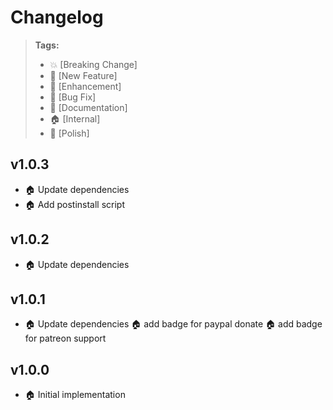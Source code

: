 # Changelog


> **Tags:**
> - :boom:       [Breaking Change]
> - :rocket:     [New Feature]
> - :lollipop:   [Enhancement]
> - :bug:        [Bug Fix]
> - :memo:       [Documentation]
> - :house:      [Internal]
> - :nail_care:  [Polish]


## v1.0.3
* :house: Update dependencies
* :house: Add postinstall script


## v1.0.2
* :house: Update dependencies


## v1.0.1
* :house: Update dependencies
:house: add badge for paypal donate
:house: add badge for patreon support


## v1.0.0
* :house: Initial implementation